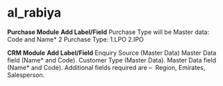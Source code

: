 # al_rabiya
**Purchase Module**
  **Add Label/Field**
  Purchase Type will be Master data: Code and Name*
  2 Purchase Type: 1.LPO  2.IPO

**CRM Module**
**Add Label/Field**
  Enquiry Source (Master Data) Master Data field (Name* and Code).
  Customer Type (Master Data). Master Data field (Name* and Code).
  Additional fields required are – 
  Region, Emirates, Salesperson.
